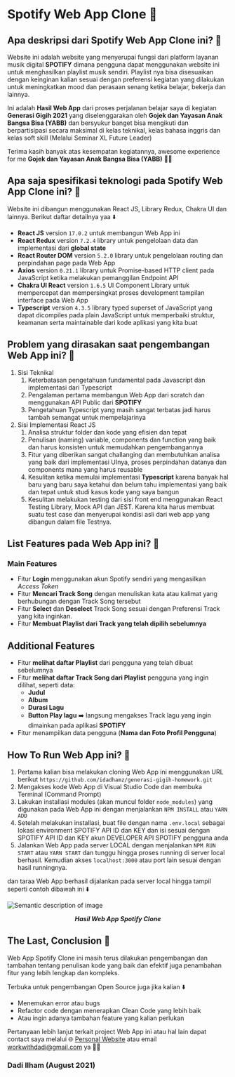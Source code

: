 <h1>Spotify Web App Clone 👋</h1>

## Apa deskripsi dari Spotify Web App Clone ini? 🤔
Website ini adalah website yang menyerupai fungsi dari platform layanan musik digital **SPOTIFY** dimana pengguna dapat menggunakan website ini untuk menghasilkan playlist musik sendiri. Playlist nya bisa disesuaikan dengan keinginan kalian sesuai dengan preferensi kegiatan yang dilakukan untuk meningkatkan mood dan perasaan senang ketika belajar, bekerja dan lainnya.

Ini adalah **Hasil Web App** dari proses perjalanan belajar saya di kegiatan **Generasi Gigih 2021** yang diselenggarakan oleh **Gojek dan Yayasan Anak Bangsa Bisa (YABB)** dan bersyukur
banget bisa mengikuti dan berpartisipasi secara maksimal di kelas teknikal, kelas bahasa inggris dan kelas soft skill (Melalui Seminar XL Future Leader)

<!-- ![Semantic description of image](https://miro.medium.com/max/1050/0*hIgH_enfC0ECOZ0B.png) <center>*Moment in Technical Session*</center> -->

Terima kasih banyak atas kesempatan kegiatannya, awesome experience for me **Gojek dan Yayasan Anak Bangsa Bisa (YABB)** 🙏🥰

## Apa saja spesifikasi teknologi pada Spotify Web App Clone ini? 🤔

Website ini dibangun menggunakan React JS, Library Redux, Chakra UI dan lainnya. Berikut daftar detailnya yaa ⬇️

- **React JS** version `17.0.2` untuk membangun Web App ini
- **React Redux** version `7.2.4` library untuk pengelolaan data dan implementasi dari **global state**
- **React Router DOM** version `5.2.0` library untuk pengelolaan routing dan perpindahan page pada Web App
- **Axios** version `0.21.1` library untuk Promise-based HTTP client pada JavaScript ketika melakukan pemanggilan Endpoint API
- **Chakra UI React** version `1.6.5` UI Component Library untuk mempercepat dan mempersingkat proses development tampilan interface pada Web App
- **Typescript** version `4.3.5` library typed superset of JavaScript yang dapat dicompiles pada plain JavaScript untuk memperbaiki struktur, keamanan serta maintainable dari kode aplikasi yang kita buat

## Problem yang dirasakan saat pengembangan Web App ini? 🤔

1. Sisi Teknikal
    1. Keterbatasan pengetahuan fundamental pada Javascript dan implementasi dari Typescript
    2. Pengalaman pertama membangun Web App dari scratch dan menggunakan API Public dari **SPOTIFY**
    3. Pengetahuan Typescript yang masih sangat terbatas jadi harus tambah semangat untuk mempelajarinya
2. Sisi Implementasi React JS
    1. Analisa struktur folder dan kode yang efisien dan tepat
    2. Penulisan (naming) variable, components dan function yang baik dan harus konsisten untuk memudahkan pengembangannya
    3. Fitur yang diberikan sangat challanging dan membutuhkan analisa yang baik dari implementasi UInya, proses perpindahan datanya dan components mana yang harus reusable
    4. Kesulitan ketika memulai implementasi **Typescript** karena banyak hal baru yang baru saya ketahui dan belum tahu implementasi yang baik dan tepat untuk studi kasus kode yang saya bangun
    5. Kesulitan melakukan testing dari sisi front end menggunakan React Testing Library, Mock API dan JEST. Karena kita harus membuat suatu  test case dan menyerupai kondisi asli dari web app yang dibangun dalam file Testnya.

## List Features pada Web App ini? 🤔

### Main Features
- Fitur **Login** menggunakan akun Spotify sendiri yang mengasilkan *Access Token*
- Fitur **Mencari Track Song** dengan menuliskan kata atau kalimat yang berhubungan dengan Track Song tersebut
- Fitur **Select** dan **Deselect** Track Song sesuai dengan Preferensi Track yang kita inginkan.
- Fitur **Membuat Playlist dari Track yang telah dipilih sebelumnya**

## Additional Features
- Fitur **melihat daftar Playlist** dari pengguna yang telah dibuat sebelumnya
- Fitur **melihat daftar Track Song dari Playlist** pengguna yang ingin dilihat, seperti data:
    - **Judul**
    - **Album**
    - **Durasi Lagu**
    - **Button Play lagu** ➡️ langsung mengakses Track lagu yang ingin dimainkan pada aplikasi **SPOTIFY**
- Fitur menampilkan data pengguna (**Nama dan Foto Profil Pengguna**)

## How To Run Web App ini? 🤔
1. Pertama kalian bisa melakukan cloning Web App ini menggunakan URL berikut `https://github.com/idadhamz/generasi-gigih-homework.git`
2. Mengakses kode Web App di Visual Studio Code dan membuka Terminal (Command Prompt)
3. Lakukan installasi modules (akan muncul folder `node_modules`) yang digunakan pada Web App ini dengan menjalankan `NPM INSTALL` atau `YARN ADD`
4. Setelah melakukan installasi, buat file dengan nama `.env.local` sebagai lokasi environment SPOTIFY API ID dan KEY dan isi sesuai dengan SPOTIFY API ID dan KEY akun DEVELOPER API SPOTIFY pengguna anda
5. Jalankan Web App pada server LOCAL dengan menjalankan `NPM RUN START` atau `YARN START` dan tunggu hingga proses running di server local berhasil. Kemudian akses `localhost:3000` atau port lain sesuai dengan hasil runningnya.

dan taraa Web App berhasil dijalankan pada server local hingga tampil seperti contoh dibawah ini ⬇️

![Semantic description of image](https://i.ibb.co/NnLHc4g/SS-Spotify-Clone.png) <center>***Hasil Web App Spotify Clone***</center>

## The Last, Conclusion 🥰
Web App Spotify Clone ini masih terus dilakukan pengembangan dan tambahan tentang penulisan kode yang baik dan efektif juga penambahan fitur yang lebih lengkap dan kompleks. 

Terbuka untuk pengembangan Open Source juga jika kalian ⬇️ 
- Menemukan error atau bugs 
- Refactor code dengan menerapkan Clean Code yang lebih baik
- Atau ingin adanya tambahan feature yang kalian perlukan

Pertanyaan lebih lanjut terkait project Web App ini atau hal lain dapat contact saya melalui 🌐 [Personal Website](http://idadilham.site/) atau email workwithdadi@gmail.com ya 🙌🙏

**<h3>Dadi Ilham (August 2021)</h3>**